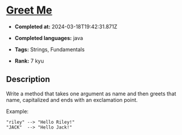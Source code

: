 # [Greet Me](https://www.codewars.com/kata/535474308bb336c9980006f2)

- **Completed at:** 2024-03-18T19:42:31.871Z

- **Completed languages:** java

- **Tags:** Strings, Fundamentals

- **Rank:** 7 kyu

## Description

Write a method that takes one argument as name and then greets that name, capitalized and ends with an exclamation point.

Example:

```
"riley" --> "Hello Riley!"
"JACK"  --> "Hello Jack!"
```
